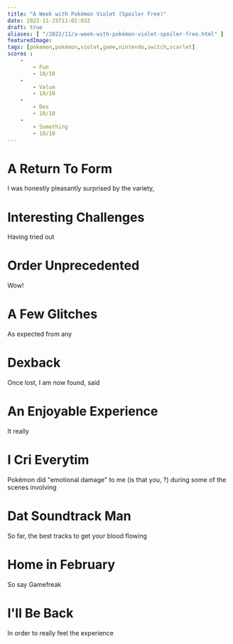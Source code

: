 ```yaml
---
title: "A Week with Pokémon Violet (Spoiler Free)"
date: 2022-11-25T11:02:03Z
draft: true
aliases: [ "/2022/11/a-week-with-pokémon-violet-spoiler-free.html" ]
featuredImage: 
tags: [pokemon,pokémon,violet,game,nintendo,switch,scarlet]
scores :
    -
        - Fun
        - 10/10
    -
        - Value
        - 10/10
    -
        - Dex
        - 10/10
    -
        - Something
        - 10/10
---
```


# A Return To Form

I was honestly pleasantly surprised by the variety, 

# Interesting Challenges

Having tried out

# Order Unprecedented

Wow!

# A Few Glitches

As expected from any

# Dexback

Once lost, I am now found, said

# An Enjoyable Experience

It really

# I Cri Everytim

Pokémon did "emotional damage" to me (is that you, ?) during some of the scenes involving 

# Dat Soundtrack Man

So far, the best tracks to get your blood flowing

# Home in February

So say Gamefreak

# I'll Be Back

In order to really feel the experience